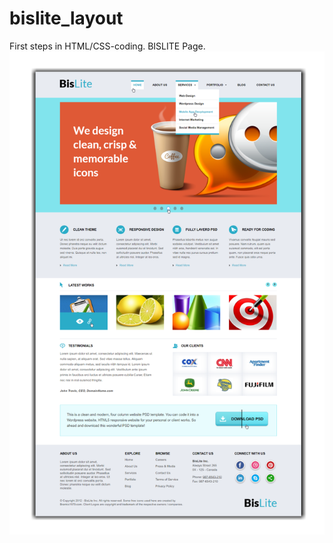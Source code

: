 # bislite_layout
First steps in HTML/CSS-coding. BISLITE Page.
          ![alt text](https://github.com/Y4Rick/bislite_layout/blob/master/bislite_layout.png)

